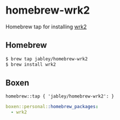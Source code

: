 # homebrew-wrk2

Homebrew tap for installing [wrk2](https://github.com/GilTene/wrk2)

## Homebrew

```sh
$ brew tap jabley/homebrew-wrk2
$ brew install wrk2
```

## Boxen

```puppet
homebrew::tap { 'jabley/homebrew-wrk2': }
```

```yaml
boxen::personal::homebrew_packages:
  - wrk2
```
